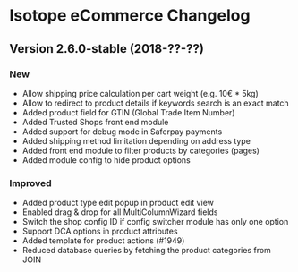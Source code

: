 Isotope eCommerce Changelog
===========================


Version 2.6.0-stable (2018-??-??)
---------------------------------

### New

- Allow shipping price calculation per cart weight (e.g. 10€ * 5kg)
- Allow to redirect to product details if keywords search is an exact match
- Added product field for GTIN (Global Trade Item Number)
- Added Trusted Shops front end module
- Added support for debug mode in Saferpay payments
- Added shipping method limitation depending on address type
- Added front end module to filter products by categories (pages)
- Added module config to hide product options

### Improved

- Added product type edit popup in product edit view
- Enabled drag & drop for all MultiColumnWizard fields
- Switch the shop config ID if config switcher module has only one option
- Support DCA options in product attributes
- Added template for product actions (#1949)
- Reduced database queries by fetching the product categories from JOIN
